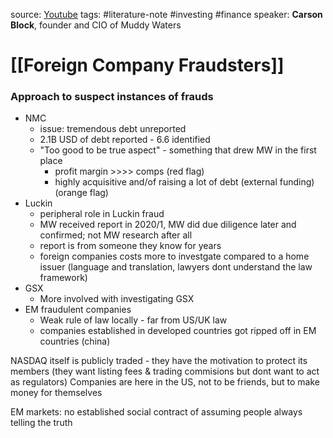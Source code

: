 source:
[Youtube](https://www.youtube.com/watch?time_continue=265&v=7-XZWLP1_I8&feature=emb_logo)
tags: #literature-note #investing #finance 
speaker: **Carson Block**, founder and CIO of Muddy Waters

# [[Foreign Company Fraudsters]]
### Approach to suspect instances of frauds
- NMC
	- issue: tremendous debt unreported
	- 2.1B USD of debt reported - 6.6 identified
	- "Too good to be true aspect" - something that drew MW in the first place
		- profit margin >>>> comps (red flag)
		- highly acquisitive and/of raising a lot of debt (external funding) (orange flag)
- Luckin
	- peripheral role in Luckin fraud
	- MW received report in 2020/1, MW did due diligence later and confirmed; not MW research after all
	- report is from someone they know for years
	- foreign companies costs more to investgate compared to a home issuer (language and translation, lawyers dont understand the law framework)
- GSX
	- More involved with investigating GSX
- EM fraudulent companies
	- Weak rule of law locally - far from US/UK law
	- companies established in developed countries got ripped off in EM countries (china)


NASDAQ itself is publicly traded - they have the motivation to protect its members (they want listing fees & trading commisions but dont want to act as regulators)
Companies are here in the US, not to be friends, but to make money for themselves

EM markets:
no established social contract of assuming people always telling the truth